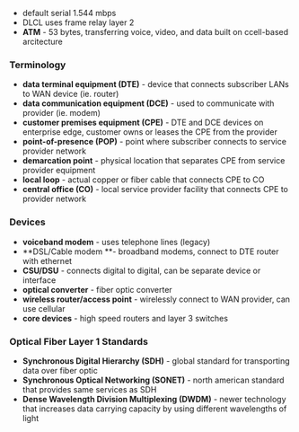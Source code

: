 - default serial 1.544 mbps
- DLCL uses frame relay layer 2
- **ATM** - 53 bytes, transferring voice, video, and data built on ccell-based arcitecture
### Terminology
- **data terminal equipment (DTE)** - device that connects subscriber LANs to WAN device (ie. router)
- **data communication equipment (DCE)** - used to communicate with provider (ie. modem)
- **customer premises equipment (CPE)** - DTE and DCE devices on enterprise edge, customer owns or leases the CPE from the provider
- **point-of-presence (POP)** - point where subscriber connects to service provider network
- **demarcation point** - physical location that separates CPE from service provider equipment
- **local loop** - actual copper or fiber cable that connects CPE to CO
- **central office (CO)** - local service provider facility that connects CPE to provider network
### Devices
- **voiceband modem** - uses telephone lines (legacy)
- **DSL/Cable modem **- broadband modems, connect to DTE router with ethernet
- **CSU/DSU** - connects digital to digital, can be separate device or interface
- **optical converter** - fiber optic converter
- **wireless router/access point** - wirelessly connect to WAN provider, can use cellular
- **core devices** - high speed routers and layer 3 switches
### Optical Fiber Layer 1 Standards
- **Synchronous Digital Hierarchy (SDH)** - global standard for transporting data over fiber optic
- **Synchronous Optical Networking (SONET)** - north american standard that provides same services as SDH
- **Dense Wavelength Division Multiplexing (DWDM)** - newer technology that increases data carrying capacity by using different wavelengths of light